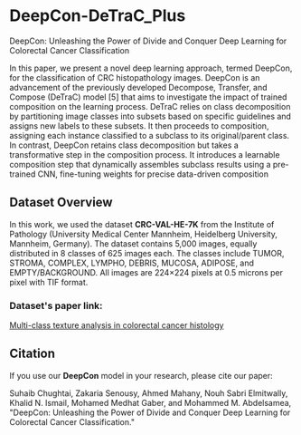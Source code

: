 # DeepCon-DeTraC_Plus
DeepCon: Unleashing the Power of Divide and Conquer Deep Learning for Colorectal Cancer Classification

In this paper, we present a novel deep learning approach,
termed DeepCon, for the classification of CRC histopathology images. DeepCon is an advancement of the previously developed Decompose, Transfer, and Compose (DeTraC) model [5] that aims to investigate the impact of trained composition on the learning process. DeTraC relies on class
decomposition by partitioning image classes into subsets based on specific guidelines and assigns new labels to these subsets. It then proceeds to composition, assigning each instance classified to a subclass to its original/parent class. In contrast, DeepCon retains class decomposition but takes a transformative step in the composition process. It introduces a learnable composition step that dynamically assembles subclass results using a pre-trained CNN, fine-tuning weights for precise data-driven composition

## Dataset Overview
In this work, we used the dataset **CRC-VAL-HE-7K** from the Institute of Pathology (University Medical Center Mannheim, Heidelberg University, Mannheim, Germany). The dataset contains 5,000 images, equally distributed in 8 classes of 625 images each. The classes include TUMOR, STROMA, COMPLEX, LYMPHO, DEBRIS, MUCOSA, ADIPOSE, and EMPTY/BACKGROUND. All images are 224×224 pixels at 0.5 microns per pixel with TIF format.

### Dataset's paper link:
[Multi-class texture analysis in colorectal cancer histology](https://www.nature.com/articles/srep27988)


## Citation
If you use our **DeepCon** model in your research, please cite our paper:

Suhaib Chughtai, Zakaria Senousy, Ahmed Mahany, Nouh Sabri Elmitwally, Khalid N. Ismail, Mohamed Medhat Gaber, and Mohammed M. Abdelsamea, "DeepCon: Unleashing the Power of Divide and Conquer Deep Learning for Colorectal Cancer Classification."

